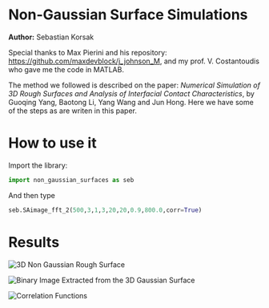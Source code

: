# Non-Gaussian Surface Simulations

**Author:** Sebastian Korsak

Special thanks to Max Pierini and his repository: https://github.com/maxdevblock/j_johnson_M, and my prof. V. Costantoudis who gave me the code in MATLAB.

The method we followed is described on the paper: *Numerical Simulation of 3D Rough Surfaces and Analysis
of Interfacial Contact Characteristics*, by Guoqing Yang, Baotong Li, Yang Wang and Jun Hong. Here we have some of the steps as are writen in this paper.

# How to use it

Import the library:

```python
import non_gaussian_surfaces as seb
```

And then type

```python
seb.SAimage_fft_2(500,3,1,3,20,20,0.9,800.0,corr=True)
```

# Results

![3D Non Gaussian Rough Surface](https://www.kaggleusercontent.com/kf/61423748/eyJhbGciOiJkaXIiLCJlbmMiOiJBMTI4Q0JDLUhTMjU2In0..L4devM82DxraAennBlqmSg.8IB0H90ZEo4zm6bjCJBUH_W5NU7L4SdTTt6dYbBeN1lnXvr3Hwd8ruoSrcTEtqeZ12aC6XwjQnCvsDXKhGEg8oAUFDxjLY9m_gXlJWrmN3q_ZFGKLsYSxon_CPwWAoV1swVdTWD0qaksD4Iy4Ka7MM4mFIvvd_KgWVjfWA4IblYGZAoCavdtgHboJi02doKLahEerAiZ9owptWFupi0c4qOk2SkooxLIMZLRqwdPHvQo5jOnweL6Rf96hqcrFnCToMTEsLc3gqUMpGAXzOpyaF-ug9rzVwchdwk2-KEdACd7QjYmB1yvLMD4i5YWrzdWICmaNM5iLJpxfXDyDhf4rma5pGRUDU1F5M985wEwAGWcS-dC6alAAXXttMwZSqmqZ4AOygCR4HVyVt_Ac-JRoXI6mVHZmmucY89AddR-upkbKxwR-x7lwNE3PQe6zrbMFEgacjqM5EdWrrGrZaAa-kNEg4Bx1Vdfv_glWyY8fDTqKCr0f9hRb_5xed8HL15805li1eqM1NceQCR-dU81ybMUx9O6CqYtMvNjOItbokDgRG6Eqs_zbIG5mweOBlILMJYwiIiZ8iCXc1Jxzhfs5hNjARUTvqwdjjnAKw3bBSonYgfgFP_y2rsFC2g7cSXUkJSdyaItZPO-nSIbyl4B6M0yDc--Rscw5CiMEYhSal8nqdf3GDurpAou7iFvKRCX.bRhYcn5p8WclK5IjGqZC0g/__results___files/__results___7_1.png)

![Binary Image Extracted from the 3D Gaussian Surface](https://www.kaggleusercontent.com/kf/61423748/eyJhbGciOiJkaXIiLCJlbmMiOiJBMTI4Q0JDLUhTMjU2In0..L4devM82DxraAennBlqmSg.8IB0H90ZEo4zm6bjCJBUH_W5NU7L4SdTTt6dYbBeN1lnXvr3Hwd8ruoSrcTEtqeZ12aC6XwjQnCvsDXKhGEg8oAUFDxjLY9m_gXlJWrmN3q_ZFGKLsYSxon_CPwWAoV1swVdTWD0qaksD4Iy4Ka7MM4mFIvvd_KgWVjfWA4IblYGZAoCavdtgHboJi02doKLahEerAiZ9owptWFupi0c4qOk2SkooxLIMZLRqwdPHvQo5jOnweL6Rf96hqcrFnCToMTEsLc3gqUMpGAXzOpyaF-ug9rzVwchdwk2-KEdACd7QjYmB1yvLMD4i5YWrzdWICmaNM5iLJpxfXDyDhf4rma5pGRUDU1F5M985wEwAGWcS-dC6alAAXXttMwZSqmqZ4AOygCR4HVyVt_Ac-JRoXI6mVHZmmucY89AddR-upkbKxwR-x7lwNE3PQe6zrbMFEgacjqM5EdWrrGrZaAa-kNEg4Bx1Vdfv_glWyY8fDTqKCr0f9hRb_5xed8HL15805li1eqM1NceQCR-dU81ybMUx9O6CqYtMvNjOItbokDgRG6Eqs_zbIG5mweOBlILMJYwiIiZ8iCXc1Jxzhfs5hNjARUTvqwdjjnAKw3bBSonYgfgFP_y2rsFC2g7cSXUkJSdyaItZPO-nSIbyl4B6M0yDc--Rscw5CiMEYhSal8nqdf3GDurpAou7iFvKRCX.bRhYcn5p8WclK5IjGqZC0g/__results___files/__results___7_2.png)

![Correlation Functions](https://www.kaggleusercontent.com/kf/61423748/eyJhbGciOiJkaXIiLCJlbmMiOiJBMTI4Q0JDLUhTMjU2In0..L4devM82DxraAennBlqmSg.8IB0H90ZEo4zm6bjCJBUH_W5NU7L4SdTTt6dYbBeN1lnXvr3Hwd8ruoSrcTEtqeZ12aC6XwjQnCvsDXKhGEg8oAUFDxjLY9m_gXlJWrmN3q_ZFGKLsYSxon_CPwWAoV1swVdTWD0qaksD4Iy4Ka7MM4mFIvvd_KgWVjfWA4IblYGZAoCavdtgHboJi02doKLahEerAiZ9owptWFupi0c4qOk2SkooxLIMZLRqwdPHvQo5jOnweL6Rf96hqcrFnCToMTEsLc3gqUMpGAXzOpyaF-ug9rzVwchdwk2-KEdACd7QjYmB1yvLMD4i5YWrzdWICmaNM5iLJpxfXDyDhf4rma5pGRUDU1F5M985wEwAGWcS-dC6alAAXXttMwZSqmqZ4AOygCR4HVyVt_Ac-JRoXI6mVHZmmucY89AddR-upkbKxwR-x7lwNE3PQe6zrbMFEgacjqM5EdWrrGrZaAa-kNEg4Bx1Vdfv_glWyY8fDTqKCr0f9hRb_5xed8HL15805li1eqM1NceQCR-dU81ybMUx9O6CqYtMvNjOItbokDgRG6Eqs_zbIG5mweOBlILMJYwiIiZ8iCXc1Jxzhfs5hNjARUTvqwdjjnAKw3bBSonYgfgFP_y2rsFC2g7cSXUkJSdyaItZPO-nSIbyl4B6M0yDc--Rscw5CiMEYhSal8nqdf3GDurpAou7iFvKRCX.bRhYcn5p8WclK5IjGqZC0g/__results___files/__results___7_3.png)
